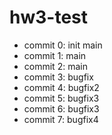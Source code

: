 # hw3-test
- commit 0: init main
- commit 1: main
- commit 2: main
- commit 3: bugfix
- commit 4: bugfix2
- commit 5: bugfix3
- commit 6: bugfix3
- commit 7: bugfix4